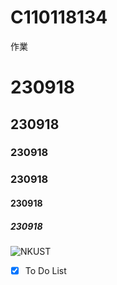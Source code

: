 # C110118134
作業
# 230918
## 230918
### 230918
### 230918
#### 230918
##### 230918

![NKUST](nkust.jpg "高科大")

 - [x] To Do List
